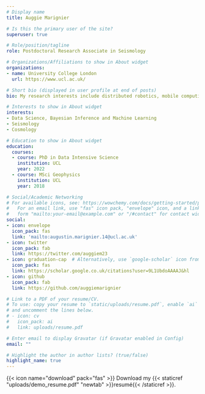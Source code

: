 ```yaml
---
# Display name
title: Auggie Marignier

# Is this the primary user of the site?
superuser: true

# Role/position/tagline
role: Postdoctoral Research Associate in Seismology

# Organizations/Affiliations to show in About widget
organizations:
- name: University College London
  url: https://www.ucl.ac.uk/

# Short bio (displayed in user profile at end of posts)
bio: My research interests include distributed robotics, mobile computing and programmable matter.

# Interests to show in About widget
interests:
- Data Science, Bayesian Inference and Machine Learning
- Seismology
- Cosmology

# Education to show in About widget
education:
  courses:
  - course: PhD in Data Intensive Science
    institution: UCL
    year: 2022
  - course: MSci Geophysics
    institution: UCL
    year: 2018

# Social/Academic Networking
# For available icons, see: https://wowchemy.com/docs/getting-started/page-builder/#icons
#   For an email link, use "fas" icon pack, "envelope" icon, and a link in the
#   form "mailto:your-email@example.com" or "/#contact" for contact widget.
social:
- icon: envelope
  icon_pack: fas
  link: 'mailto:augustin.marignier.14@ucl.ac.uk'
- icon: twitter
  icon_pack: fab
  link: https://twitter.com/auggiem23
- icon: graduation-cap  # Alternatively, use `google-scholar` icon from `ai` icon pack
  icon_pack: fas
  link: https://scholar.google.co.uk/citations?user=9L1UbdoAAAAJ&hl
- icon: github
  icon_pack: fab
  link: https://github.com/auggiemarignier

# Link to a PDF of your resume/CV.
# To use: copy your resume to `static/uploads/resume.pdf`, enable `ai` icons in `params.toml`, 
# and uncomment the lines below.
# - icon: cv
#   icon_pack: ai
#   link: uploads/resume.pdf

# Enter email to display Gravatar (if Gravatar enabled in Config)
email: ""

# Highlight the author in author lists? (true/false)
highlight_name: true
---
```


{{< icon name="download" pack="fas" >}} Download my {{< staticref "uploads/demo_resume.pdf" "newtab" >}}resumé{{< /staticref >}}.
